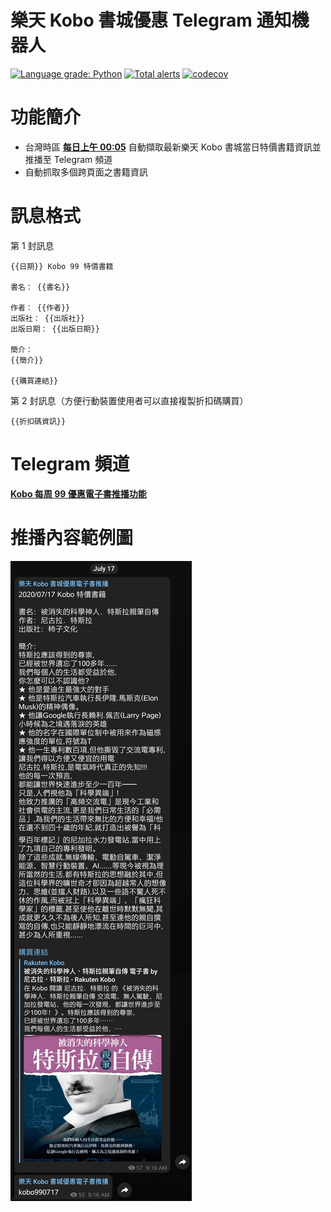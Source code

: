 # 樂天 Kobo 書城優惠 Telegram 通知機器人

[![Language grade: Python](https://img.shields.io/lgtm/grade/python/g/ClarkChiu/kobo_99_notifier.svg?logo=lgtm&logoWidth=18)](https://lgtm.com/projects/g/ClarkChiu/kobo_99_notifier/context:python)
[![Total alerts](https://img.shields.io/lgtm/alerts/g/ClarkChiu/kobo_99_notifier.svg?logo=lgtm&logoWidth=18)](https://lgtm.com/projects/g/ClarkChiu/kobo_99_notifier/alerts/)
[![codecov](https://codecov.io/gh/ClarkChiu/kobo_99_notifier/branch/master/graph/badge.svg)](https://codecov.io/gh/ClarkChiu/kobo_99_notifier)

# 功能簡介

- 台灣時區 <u>**每日上午 00:05**</u> 自動擷取最新樂天 Kobo 書城當日特價書籍資訊並推播至 Telegram 頻道
- 自動抓取多個跨頁面之書籍資訊

# 訊息格式

第 1 封訊息
```
{{日期}} Kobo 99 特價書籍

書名： {{書名}}

作者： {{作者}}
出版社： {{出版社}}
出版日期： {{出版日期}}

簡介：
{{簡介}}

{{購買連結}}
```

第 2 封訊息（方便行動裝置使用者可以直接複製折扣碼購買）
```
{{折扣碼資訊}}
```



# Telegram 頻道

[**Kobo 每周 99 優惠電子書推播功能**](https://t.me/kobo_99_notifier)



# 推播內容範例圖

![Telegram 推播內容截圖](images/screenshot.jpg)
